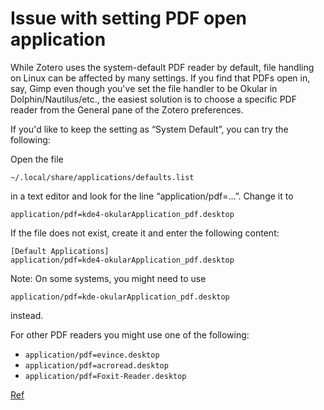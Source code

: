 # Issue with setting PDF open application
While Zotero uses the system-default PDF reader by default, file handling on Linux can be affected by many settings. If you find that PDFs open in, say, Gimp even though you've set the file handler to be Okular in Dolphin/Nautilus/etc., the easiest solution is to choose a specific PDF reader from the General pane of the Zotero preferences.

If you'd like to keep the setting as “System Default”, you can try the following:

Open the file

```
~/.local/share/applications/defaults.list
```

in a text editor and look for the line “application/pdf=…”. Change it to

```
application/pdf=kde4-okularApplication_pdf.desktop
```

If the file does not exist, create it and enter the following content:

```
[Default Applications]
application/pdf=kde4-okularApplication_pdf.desktop
```

Note: On some systems, you might need to use

```
application/pdf=kde-okularApplication_pdf.desktop
```

instead.

For other PDF readers you might use one of the following:

- `application/pdf=evince.desktop`
- `application/pdf=acroread.desktop`
- `application/pdf=Foxit-Reader.desktop`

[Ref](https://www.zotero.org/support/kb/file_handling_issues#pdfs_opening_in_wrong_application_on_linux_systems)